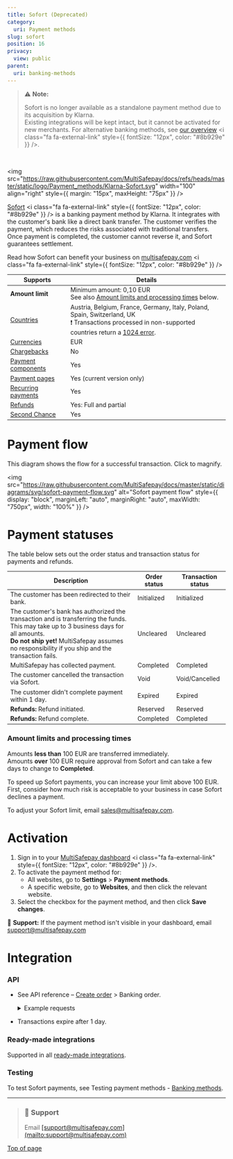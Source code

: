 ```yaml
---
title: Sofort (Deprecated)
category:
  uri: Payment methods
slug: sofort
position: 16
privacy:
  view: public
parent:
  uri: banking-methods
---
```

> ⚠️ **Note:**
>
> Sofort is no longer available as a standalone payment method due to its acquisition by Klarna.\
> Existing integrations will be kept intact, but it cannot be activated for new merchants.
> For alternative banking methods, see <a href="https://docs.multisafepay.com/docs/banking-methods" target="_blank">our overview</a> <i class="fa fa-external-link" style={{ fontSize: "12px", color: "#8b929e" }} />.

<br />

<img src="https://raw.githubusercontent.com/MultiSafepay/docs/refs/heads/master/static/logo/Payment_methods/Klarna-Sofort.svg" width="100" align="right" style={{ margin: "15px", maxHeight: "75px" }} />

<a href="https://www.klarna.com/pay-now/" target="_blank">Sofort</a> <i class="fa fa-external-link" style={{ fontSize: "12px", color: "#8b929e" }} /> is a banking payment method by Klarna. It integrates with the customer's bank like a <Glossary>direct</Glossary> bank transfer. The customer verifies the payment, which reduces the risks associated with traditional transfers.\
Once payment is completed, the customer cannot reverse it, and Sofort guarantees <Glossary>settlement</Glossary>.

Read how Sofort can benefit your business on <a href="https://www.multisafepay.com/solutions/payment-methods/sofort" target="_blank">multisafepay.com</a> <i class="fa fa-external-link" style={{ fontSize: "12px", color: "#8b929e" }} />

| Supports                                                      | Details                                                                                                                                                                                                          |
| ------------------------------------------------------------- | ---------------------------------------------------------------------------------------------------------------------------------------------------------------------------------------------------------------- |
| **Amount limit**                                              | Minimum amount: 0,10 EUR <br /> See also [Amount limits and processing times](#amount-limits-and-processing-times) below.                                                                                        |
| [Countries](/docs/payment-methods#payment-methods-by-country) | Austria, Belgium, France, Germany, Italy, Poland, Spain, Switzerland, UK <br /> ❗ Transactions processed in non-supported countries return a [1024 error](/docs/troubleshooting#error-1024-transaction-refused). |
| [Currencies](/docs/currencies/)                               | EUR                                                                                                                                                                                                              |
| [Chargebacks](/docs/chargebacks/)                             | No                                                                                                                                                                                                               |
| [Payment components](/docs/payment-components/)               | Yes                                                                                                                                                                                                              |
| [Payment pages](/docs/payment-pages/)                         | Yes (current version only)                                                                                                                                                                                       |
| [Recurring payments](/docs/recurring-payments/)               | Yes                                                                                                                                                                                                              |
| [Refunds](/docs/refund-payments/)                             | Yes: Full and partial                                                                                                                                                                                            |
| [Second Chance](/docs/second-chance/)                         | Yes                                                                                                                                                                                                              |

# Payment flow

This diagram shows the flow for a successful transaction. Click to magnify.

<img src="https://raw.githubusercontent.com/MultiSafepay/docs/master/static/diagrams/svg/sofort-payment-flow.svg" alt="Sofort payment flow" style={{ display: "block", marginLeft: "auto", marginRight: "auto", maxWidth: "750px", width: "100%" }} />

# Payment statuses

The table below sets out the <Glossary>order status</Glossary> and <Glossary>transaction status</Glossary> for payments and refunds.

| Description                                                                                                                                                                                                                                      | Order status | Transaction status |
| ------------------------------------------------------------------------------------------------------------------------------------------------------------------------------------------------------------------------------------------------ | ------------ | ------------------ |
| The customer has been redirected to their bank.                                                                                                                                                                                                  | Initialized  | Initialized        |
| The customer's bank has authorized the transaction and is transferring the funds. This may take up to 3 business days for all amounts. <br /> **Do not ship yet!** MultiSafepay assumes no responsibility if you ship and the transaction fails. | Uncleared    | Uncleared          |
| MultiSafepay has collected payment.                                                                                                                                                                                                              | Completed    | Completed          |
| The customer cancelled the transaction via Sofort.                                                                                                                                                                                               | Void         | Void/Cancelled     |
| The customer didn't complete payment within 1 day.                                                                                                                                                                                               | Expired      | Expired            |
| **Refunds:** Refund initiated.                                                                                                                                                                                                                   | Reserved     | Reserved           |
| **Refunds:** Refund complete.                                                                                                                                                                                                                    | Completed    | Completed          |

### Amount limits and processing times

Amounts **less than** 100 EUR are transferred immediately.\
Amounts **over** 100 EUR require approval from Sofort and can take a few days to change to **Completed**.

To speed up Sofort payments, you can increase your limit above 100 EUR. First, consider how much risk is acceptable to your business in case Sofort declines a payment.

To adjust your Sofort limit, email [sales@multisafepay.com](mailto:sales@multisafepay.com).

# Activation

1. Sign in to your <a href="https://merchant.multisafepay.com" target="_blank">MultiSafepay dashboard</a> <i class="fa fa-external-link" style={{ fontSize: "12px", color: "#8b929e" }} />.
2. To activate the payment method for:
   * All websites, go to **Settings** > **Payment methods**.
   * A specific website, go to **Websites**, and then click the relevant website.
3. Select the checkbox for the payment method, and then click **Save changes**.

💬 **Support:** If the payment method isn't visible in your dashboard, email [support@multisafepay.com](mailto:support@multisafepay.com)

# Integration

### API

* See API reference – [Create order](/reference/createorder/) > Banking order.

  <details id="example-requests">
    <summary>Example requests</summary>

    <br />

    For example requests, on the [Create order](/reference/createorder/) page, in the black sandbox, see **Examples** > **Sofort direct/redirect**.

    <div style={{ textAlign: "center" }}>
      <img src="https://raw.githubusercontent.com/MultiSafepay/docs/refs/heads/master/static/gifs/sandbox-test.gif" alt="MultiSafepay Sandbox Test Process GIF" style={{ width: "40%", height: "auto" }} />
    </div>
  </details>

* Transactions expire after 1 day.

### Ready-made integrations

Supported in all [ready-made integrations](/docs/our-integrations/).

### Testing

To test Sofort payments, see Testing payment methods - [Banking methods](/docs/testing#banking-methods).<br />

***

<blockquote class="callout callout_info">
  <h3 class="callout-heading">
    <span class="callout-icon">💬</span> Support
  </h3>

  <p>Email <a href="mailto:support@multisafepay.com">[support@multisafepay.com](mailto:support@multisafepay.com)</a></p>
</blockquote>

[Top of page](#)